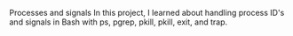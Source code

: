 Processes and signals
In this project, I learned about handling process ID's and signals in Bash with ps, pgrep, pkill, pkill, exit, and trap.